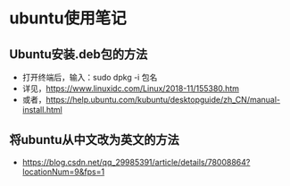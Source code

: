 # ubuntu使用笔记

## Ubuntu安装.deb包的方法

- 打开终端后，输入：sudo dpkg -i 包名
- 详见，https://www.linuxidc.com/Linux/2018-11/155380.htm
- 或者，https://help.ubuntu.com/kubuntu/desktopguide/zh_CN/manual-install.html

## 将ubuntu从中文改为英文的方法

- https://blog.csdn.net/qq_29985391/article/details/78008864?locationNum=9&fps=1
